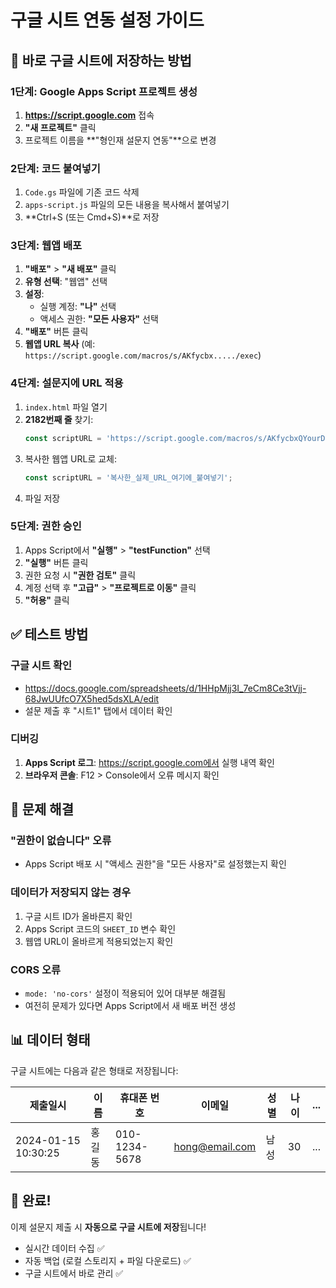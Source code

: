 # 구글 시트 연동 설정 가이드

## 🚀 바로 구글 시트에 저장하는 방법

### 1단계: Google Apps Script 프로젝트 생성

1. **https://script.google.com** 접속
2. **"새 프로젝트"** 클릭
3. 프로젝트 이름을 **"형인재 설문지 연동"**으로 변경

### 2단계: 코드 붙여넣기

1. `Code.gs` 파일에 기존 코드 삭제
2. `apps-script.js` 파일의 모든 내용을 복사해서 붙여넣기
3. **Ctrl+S (또는 Cmd+S)**로 저장

### 3단계: 웹앱 배포

1. **"배포"** > **"새 배포"** 클릭
2. **유형 선택**: "웹앱" 선택
3. **설정**:
   - 실행 계정: **"나"** 선택
   - 액세스 권한: **"모든 사용자"** 선택
4. **"배포"** 버튼 클릭
5. **웹앱 URL 복사** (예: `https://script.google.com/macros/s/AKfycbx...../exec`)

### 4단계: 설문지에 URL 적용

1. `index.html` 파일 열기
2. **2182번째 줄** 찾기:
   ```javascript
   const scriptURL = 'https://script.google.com/macros/s/AKfycbxQYourDeploymentIdHere/exec';
   ```
3. 복사한 웹앱 URL로 교체:
   ```javascript
   const scriptURL = '복사한_실제_URL_여기에_붙여넣기';
   ```
4. 파일 저장

### 5단계: 권한 승인

1. Apps Script에서 **"실행"** > **"testFunction"** 선택
2. **"실행"** 버튼 클릭
3. 권한 요청 시 **"권한 검토"** 클릭
4. 계정 선택 후 **"고급"** > **"프로젝트로 이동"** 클릭
5. **"허용"** 클릭

## ✅ 테스트 방법

### 구글 시트 확인
- https://docs.google.com/spreadsheets/d/1HHpMjj3I_7eCm8Ce3tVjj-68JwUUfcO7X5hed5dsXLA/edit
- 설문 제출 후 "시트1" 탭에서 데이터 확인

### 디버깅
1. **Apps Script 로그**: https://script.google.com에서 실행 내역 확인
2. **브라우저 콘솔**: F12 > Console에서 오류 메시지 확인

## 🔧 문제 해결

### "권한이 없습니다" 오류
- Apps Script 배포 시 "액세스 권한"을 "모든 사용자"로 설정했는지 확인

### 데이터가 저장되지 않는 경우
1. 구글 시트 ID가 올바른지 확인
2. Apps Script 코드의 `SHEET_ID` 변수 확인
3. 웹앱 URL이 올바르게 적용되었는지 확인

### CORS 오류
- `mode: 'no-cors'` 설정이 적용되어 있어 대부분 해결됨
- 여전히 문제가 있다면 Apps Script에서 새 배포 버전 생성

## 📊 데이터 형태

구글 시트에는 다음과 같은 형태로 저장됩니다:

| 제출일시 | 이름 | 휴대폰 번호 | 이메일 | 성별 | 나이 | ... |
|---------|------|------------|-------|------|------|-----|
| 2024-01-15 10:30:25 | 홍길동 | 010-1234-5678 | hong@email.com | 남성 | 30 | ... |

## 🎯 완료!

이제 설문지 제출 시 **자동으로 구글 시트에 저장**됩니다!
- 실시간 데이터 수집 ✅
- 자동 백업 (로컬 스토리지 + 파일 다운로드) ✅
- 구글 시트에서 바로 관리 ✅
